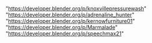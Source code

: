 "https://developer.blender.org/p/knoxvillepressurewash"
"https://developer.blender.org/p/adrenaline_hunter"
"https://developer.blender.org/p/kernowfurniture01"
"https://developer.blender.org/p/Marmalade"
"https://developer.blender.org/p/speechmax21"
 
